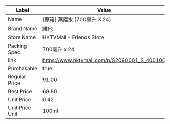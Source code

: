 | Label           | Value                                        |
| --------------- | -------------------------------------------- |
| Name            | [原箱] 蒸餾水 (700毫升 X 24)                        |
| Brand Name      | 維他                                           |
| Store Name      | HKTVMall - Friends Store                     |
| Packing Spec    | 700毫升 x 24                                   |
| link            | https://www.hktvmall.com/p/S2090001_S_400106 |
| Purchasable     | true                                         |
| Regular Price   | 91.00                                        |
| Best Price      | 69.80                                        |
| Unit Price      | 0.42                                         |
| Unit Price Unit | 100ml                                        |

